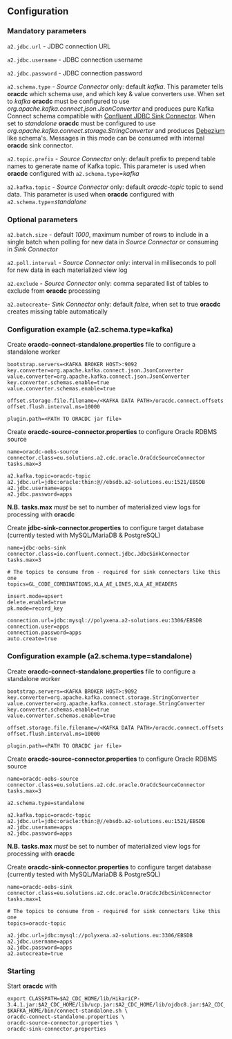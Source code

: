 ## Configuration
### Mandatory parameters
`a2.jdbc.url` - JDBC connection URL

`a2.jdbc.username` - JDBC connection username

`a2.jdbc.password` - JDBC connection password

`a2.schema.type` - _Source Connector_ only: default _kafka_. This parameter tells **oracdc** which schema use, and which key & value converters use.
When set to _kafka_ **oracdc** must be configured to use  _org.apache.kafka.connect.json.JsonConverter_ and produces pure Kafka Connect schema compatible with [Confluent JDBC Sink Connector](https://docs.confluent.io/3.2.0/connect/connect-jdbc/docs/sink_connector.html).
When set to _standalone_  **oracdc** must be configured to use _org.apache.kafka.connect.storage.StringConverter_ and produces [Debezium](https://debezium.io/documentation/reference/0.10/configuration/avro.html) like schema's. Messages in this mode can be consumed with internal **oracdc** sink connector. 

`a2.topic.prefix` - _Source Connector_ only: default _<EMPTYSTRING>_ prefix to prepend table names to generate name of Kafka topic. This parameter is used when **oracdc** configured with `a2.schema.type`=_kafka_ 

`a2.kafka.topic` - _Source Connector_ only: default _oracdc-topic_ topic to send data. This parameter is used when **oracdc** configured with `a2.schema.type`=_standalone_ 


### Optional parameters

`a2.batch.size` - default _1000_, maximum number of rows to include in a single batch when polling for new data in _Source Connector_ or  consuming in _Sink Connector_

`a2.poll.interval` - _Source Connector_ only: interval in milliseconds to poll for new data in each materialized view log

`a2.exclude` - _Source Connector_ only: comma separated list of tables to exclude from **oracdc** processing

`a2.autocreate`- _Sink Connector_ only: default _false_, when set to true **oracdc** creates missing table automatically


### Configuration example (a2.schema.type=kafka)

Create **oracdc-connect-standalone.properties** file to configure a standalone worker

```
bootstrap.servers=<KAFKA BROKER HOST>:9092
key.converter=org.apache.kafka.connect.json.JsonConverter
value.converter=org.apache.kafka.connect.json.JsonConverter
key.converter.schemas.enable=true
value.converter.schemas.enable=true

offset.storage.file.filename=/<KAFKA DATA PATH>/oracdc.connect.offsets
offset.flush.interval.ms=10000

plugin.path=<PATH TO ORACDC jar file>
```
Create **oracdc-source-connector.properties** to configure Oracle RDBMS source

```
name=oracdc-oebs-source
connector.class=eu.solutions.a2.cdc.oracle.OraCdcSourceConnector
tasks.max=3

a2.kafka.topic=oracdc-topic
a2.jdbc.url=jdbc:oracle:thin:@//ebsdb.a2-solutions.eu:1521/EBSDB
a2.jdbc.username=apps
a2.jdbc.password=apps

```
**N.B.** **tasks.max** _must_ be set to number of materialized view logs for processing with **oracdc**

Create **jdbc-sink-connector.properties** to configure target database (currently tested with MySQL/MariaDB & PostgreSQL)

```
name=jdbc-oebs-sink
connector.class=io.confluent.connect.jdbc.JdbcSinkConnector
tasks.max=3

# The topics to consume from - required for sink connectors like this one
topics=GL_CODE_COMBINATIONS,XLA_AE_LINES,XLA_AE_HEADERS

insert.mode=upsert
delete.enabled=true
pk.mode=record_key

connection.url=jdbc:mysql://polyxena.a2-solutions.eu:3306/EBSDB
connection.user=apps
connection.password=apps
auto.create=true

```

### Configuration example (a2.schema.type=standalone)

Create **oracdc-connect-standalone.properties** file to configure a standalone worker

```
bootstrap.servers=<KAFKA BROKER HOST>:9092
key.converter=org.apache.kafka.connect.storage.StringConverter
value.converter=org.apache.kafka.connect.storage.StringConverter
key.converter.schemas.enable=true
value.converter.schemas.enable=true

offset.storage.file.filename=/<KAFKA DATA PATH>/oracdc.connect.offsets
offset.flush.interval.ms=10000

plugin.path=<PATH TO ORACDC jar file>
```
Create **oracdc-source-connector.properties** to configure Oracle RDBMS source

```
name=oracdc-oebs-source
connector.class=eu.solutions.a2.cdc.oracle.OraCdcSourceConnector
tasks.max=3

a2.schema.type=standalone

a2.kafka.topic=oracdc-topic
a2.jdbc.url=jdbc:oracle:thin:@//ebsdb.a2-solutions.eu:1521/EBSDB
a2.jdbc.username=apps
a2.jdbc.password=apps

```
**N.B.** **tasks.max** _must_ be set to number of materialized view logs for processing with **oracdc**

Create **oracdc-sink-connector.properties** to configure target database (currently tested with MySQL/MariaDB & PostgreSQL)

```
name=oracdc-oebs-sink
connector.class=eu.solutions.a2.cdc.oracle.OraCdcJdbcSinkConnector
tasks.max=1

# The topics to consume from - required for sink connectors like this one
topics=oracdc-topic

a2.jdbc.url=jdbc:mysql://polyxena.a2-solutions.eu:3306/EBSDB
a2.jdbc.username=apps
a2.jdbc.password=apps
a2.autocreate=true

```

### Starting
Start **oracdc** with

```
export CLASSPATH=$A2_CDC_HOME/lib/HikariCP-3.4.1.jar:$A2_CDC_HOME/lib/ucp.jar:$A2_CDC_HOME/lib/ojdbc8.jar:$A2_CDC_HOME/lib/oraclepki.jar:$A2_CDC_HOME/lib/osdt_core.jar:$A2_CDC_HOME/lib/osdt_cert.jar
$KAFKA_HOME/bin/connect-standalone.sh \
oracdc-connect-standalone.properties \
oracdc-source-connector.properties \
oracdc-sink-connector.properties
```


